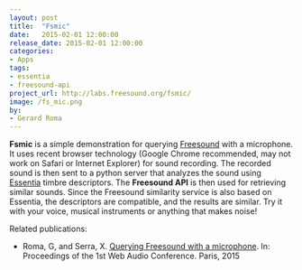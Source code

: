 ```yaml
---
layout: post
title:  "Fsmic"
date:   2015-02-01 12:00:00
release_date: 2015-02-01 12:00:00
categories: 
- Apps
tags:
- essentia
- freesound-api 
project_url: http://labs.freesound.org/fsmic/
image: /fs_mic.png
by: 
- Gerard Roma
---
```


**Fsmic** is a simple demonstration for querying [Freesound](http://www.freesound.org) with a microphone. It uses recent browser technology (Google Chrome recommended, may not work on Safari or Internet Explorer) for sound recording. The recorded sound is then sent to a python server that analyzes the sound using [Essentia](http://essentia.upf.edu)  timbre descriptors. The **Freesound API** is then used for retrieving similar sounds. Since the Freesound similarity service is also based on Essentia, the descriptors are compatible, and the results are similar. Try it with your voice, musical instruments or anything that makes noise!


Related publications:

- Roma, G, and Serra, X. [Querying Freesound with a microphone](http://mtg.upf.edu/node/3176). In: Proceedings of the 1st Web Audio Conference. Paris, 2015